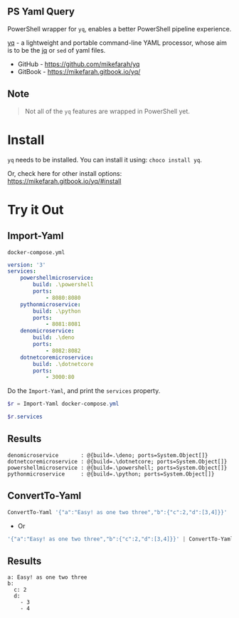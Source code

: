 ## PS Yaml Query

PowerShell wrapper for `yq`, enables a better PowerShell pipeline experience.

[yq](https://github.com/mikefarah/yq) - a lightweight and portable command-line YAML processor, whose aim is to be the [jq](https://github.com/stedolan/jq) or `sed` of yaml files.

- GitHub - https://github.com/mikefarah/yq
- GitBook - https://mikefarah.gitbook.io/yq/

## Note

> Not all of the `yq` features are wrapped in PowerShell yet.

# Install

`yq` needs to be installed. You can install it using: `choco install yq`.

Or, check here for other install options: https://mikefarah.gitbook.io/yq/#install

# Try it Out
## Import-Yaml

`docker-compose.yml`

```yaml
version: '3'
services:
    powershellmicroservice:
        build: .\powershell
        ports:
            - 8080:8080
    pythonmicroservice:
        build: .\python
        ports:
            - 8081:8081
    denomicroservice:
        build: .\deno
        ports:
            - 8082:8082
    dotnetcoremicroservice:
        build: .\dotnetcore
        ports:
            - 3000:80
```

Do the `Import-Yaml`, and print the `services` property.

```powershell
$r = Import-Yaml docker-compose.yml

$r.services
```

## Results 

```
denomicroservice       : @{build=.\deno; ports=System.Object[]}
dotnetcoremicroservice : @{build=.\dotnetcore; ports=System.Object[]}
powershellmicroservice : @{build=.\powershell; ports=System.Object[]}
pythonmicroservice     : @{build=.\python; ports=System.Object[]}
```

## ConvertTo-Yaml

```powershell
ConvertTo-Yaml '{"a":"Easy! as one two three","b":{"c":2,"d":[3,4]}}' 
```

- Or 

```powershell
'{"a":"Easy! as one two three","b":{"c":2,"d":[3,4]}}' | ConvertTo-Yaml 
```


## Results 

```
a: Easy! as one two three
b:
  c: 2
  d:
    - 3
    - 4
```